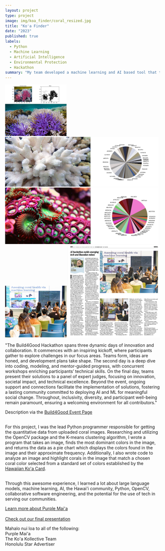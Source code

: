 ```yaml
---
layout: project
type: project
image: img/koa_finder/coral_resized.jpg
title: "Ko'a Finder"
date: "2023"
published: true
labels:
  - Python
  - Machine Learning
  - Artificial Intelligence
  - Environmental Protection
  - Hackathon
summary: "My team developed a machine learning and AI based tool that takes images of coral and translates them into quantitative data about the coral's health that coral cultivating organizations can use to monitor their work and better guide their conservation efforts and practices."
---
```


<div class="text-center p-4">
  <img width="200px" src="../img/koa_finder/koa_card_comparison.png" class="img-thumbnail" >
  <img width="500px" src="../img/koa_finder/bleached_coral_colors.jpg" class="img-thumbnail" >
  <img width="500px" src="../img/koa_finder/healthy_coral_colors.jpg" class="img-thumbnail" >
  <img width="200px" src="../img/koa_finder/build4good_speaker.jpg" class="img-thumbnail" >
  <img width="300px" src="../img/koa_finder/IMG_7910.jpeg" class="img-thumbnail" >
</div>

"The Build4Good Hackathon spans three dynamic days of innovation and collaboration. It commences with an inspiring kickoff, where participants gather to explore challenges in our focus areas. Teams form, ideas are honed, and development plans take shape. The second day is a deep dive into coding, modeling, and mentor-guided progress, with concurrent workshops enriching participants’ technical skills. On the final day, teams present their solutions to a panel of expert judges, focusing on innovation, societal impact, and technical excellence.
Beyond the event, ongoing support and connections facilitate the implementation of solutions, fostering a lasting community committed to deploying AI and ML for meaningful social change. Throughout, inclusivity, diversity, and participant well-being remain paramount, ensuring a welcoming environment for all contributors."<br>

Description via the [Build4Good Event Page](https://purplemaia.org/event/build4good/)<br><br>

For this project, I was the lead Python programmer responsible for getting the quantitative data from uploaded coral images. Researching and utilizing the OpenCV package and the K-means clustering algorithm, I wrote a program that takes an image, finds the most dominant colors in the image, and returns the data as a pie chart which displays the colors found in the image and their approximate frequency.
Additionally, I also wrote code to analyze an image and highlight corals in the image that match a chosen coral color selected from a standard set of colors established by the [Hawaiian Ko'a Card](https://coralwatch.org/wp-content/uploads/2023/11/2020_Bahr-etal-The-Hawaiian-Ko%CA%BBa-Card-coral-health-and-bleaching-assessment-tool.pdf).<br><br>

Through this awesome experience, I learned a lot about large language models, machine learning, AI, the Hawai'i community, Python, OpenCV, collaborative software engineering, and the potential for the use of tech in serving our communities.


[Learn more about Purple Mai'a](https://purplemaia.org/about/)<br><br>
[Check out our final presentation](https://docs.google.com/presentation/d/1dKP6ula-J-_ap4F8JT8bMd7L-gqq9FQ46dloCljvQjo/edit?usp=sharing)

Mahalo nui loa to all of the following:<br>
Purple Mai'a<br>
The Ko'a Kollective Team<br>
Honolulu Star Advertiser<br>
